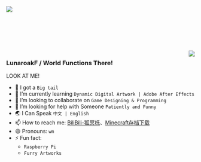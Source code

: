 <img align="left" src="https://github-readme-stats.vercel.app/api?username=LunaroakF&hide=contribs,issues&count_private=true&show_icons=true"/>  
</br></br></br></br></br></br></br>

<img align="right" src="https://github-readme-stats.vercel.app/api/top-langs/?username=LunaroakF&show_icons=true&theme=vue" />

### LunaroakF / World Functions There!  

<!--**LunaroakF/LunaroakF** is a ✨ _special_ ✨ repository because its `README.md` (this file) appears on your GitHub profile.!-->

LOOK AT ME!

- 🐾 I got a `Big tail`
- 🌱 I’m currently learning `Dynamic Digital Artwork | Adobe After Effects`
- 🔎 I’m looking to collaborate on `Game Designing & Programming`
- 🤔 I’m looking for help with Someone `Patiently and Funny`
- 🌏 I Can Speak `中文 | English`
- 📫 How to reach me: [BiliBili-狐冥栎](https://space.bilibili.com/23503032)、[Minecraft存档下载](https://lunaroakf.gitee.io/minecraftsaves)
- 😄 Pronouns: `wm`
- ⚡ Fun fact:  
  - `Raspberry Pi`
  - `Furry Artworks`

<!--
```
pi@raspberrypi:java -Xmx1024M -Xms1024M -jar start.jar nogui
[23:15:41] [Server thread/INFO]: Starting minecraft server version 1.7.10
[23:15:41] [Server thread/WARN]: To start the server with more ram, launch it as "java -Xmx1024M -Xms1024M -jar minecraft_server.jar"
[23:15:41] [Server thread/INFO]: Loading properties
[23:15:41] [Server thread/INFO]: Default game type: SURVIVAL
[23:15:41] [Server thread/INFO]: Generating keypair
[23:15:41] [Server thread/INFO]: Starting Minecraft server on *:25565
......
[23:15:52] [Server thread/INFO]: Preparing spawn area: 95%
[23:15:52] [Server thread/INFO]: Done (11.4514s)! For help, type "help" or "?"
[23:16:13] [Server thread/WARN]: Can't keep up! Did the system time change, or is the server overloaded? Running 3083ms behind, skipping 61 tick(s)
[23:16:13] [Server thread/INFO]: Stopping server
[23:16:13] [Server thread/INFO]: Saving players
[23:16:13] [Server thread/INFO]: Saving worlds
[23:16:13] [Server thread/INFO]: Saving chunks for level 'world'/Overworld
[23:16:13] [Server thread/INFO]: Saving chunks for level 'world'/Nether
[23:16:13] [Server thread/INFO]: Saving chunks for level 'world'/The End
[23:16:13] [Server Shutdown Thread/INFO]: Stopping server
pi@raspberrypi:
```
--!>

